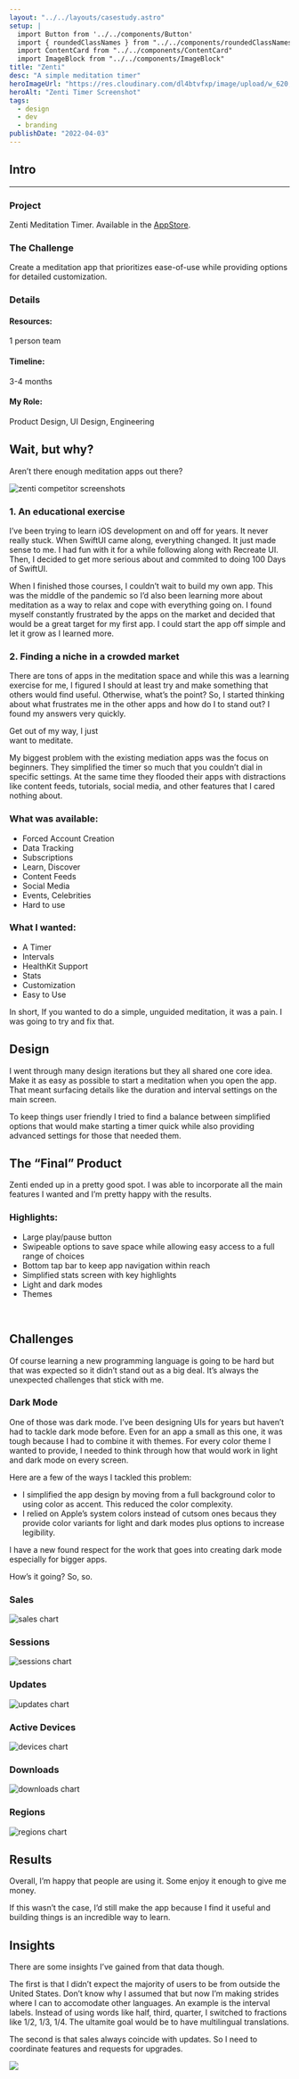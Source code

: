 ```yaml
---
layout: "../../layouts/casestudy.astro"
setup: |
  import Button from '../../components/Button'
  import { roundedClassNames } from "../../components/roundedClassNames"
  import ContentCard from "../../components/ContentCard"
  import ImageBlock from "../../components/ImageBlock"
title: "Zenti"
desc: "A simple meditation timer"
heroImageUrl: "https://res.cloudinary.com/dl4btvfxp/image/upload/w_620,dpr_2/v1648307444/zenti/zenti_20220326-110728_gmtkj9.jpg"
heroAlt: "Zenti Timer Screenshot"
tags:
  - design
  - dev
  - branding
publishDate: "2022-04-03"
---
```


<div class="mx-auto w-full max-w-[1182px]">
  <ImageBlock
    src="https://res.cloudinary.com/dl4btvfxp/image/upload/v1656172934/zenti/zenti-hero-20220625-115844_anxfhr.jpg"
    alt="zenti app hero image"
    className="aspect-4/3"
  />
</div>

<ContentCard id="intro">
  <h2 class="mt-0">Intro</h2>
  <hr class="border-gray-300" />
  <h3>Project</h3>
  <p>
    Zenti Meditation Timer. Available in the <a class="text-sky-500 underline hover:text-sky-600" href="https://apps.apple.com/us/app/zenti-meditation-timer/id1587887322">AppStore</a>.
  </p>

  <h3>The Challenge</h3>
  <p>
    Create a meditation app that prioritizes ease-of-use while providing options for detailed customization.
  </p>

  <h3>Details</h3>
  <div
    class="flex flex-col gap-8 rounded-b-lg bg-gray-100 p-32 sm:grid sm:gap-16 sm:rounded-b-2xl"
    style={{ gridTemplateColumns: "auto auto" }}
  >
    <h4>Resources:</h4>
    <div class="space-y-8">
      <p>1 person team</p>
    </div>
    <h4>Timeline:</h4>
    <p>3-4 months</p>
    <h4>My Role:</h4>
    <p>Product Design, UI Design, Engineering</p>
  </div>
</ContentCard>

<div class=`mx-auto w-full max-w-[1182px] ${roundedClassNames} bg-gray-700 bg-opacity-70 border border-gray-600 text-center pt-64 lg:pt-128 px-32`>
  <h2 class="text-3xl font-bold text-white">Wait, but why?</h2>
  <p class="text-gray-500 font-light text-lg pt-8 pb-32 lg:pb-64">Aren’t there enough meditation apps out&nbsp;there?</p>

  <img src="https://res.cloudinary.com/dl4btvfxp/image/upload/v1656174108/zenti/zenti-competitors-20220625-113818_twshgs.png" alt="zenti competitor screenshots" class="aspect-[10/3]" loading="lazy" />
</div>

<ContentCard>
<h3>1. An educational exercise</h3>
<p>I’ve been trying to learn iOS development on and off for years. It never really stuck. When SwiftUI came along, everything changed. It just made sense to me. I had fun with it for a while following along with Recreate UI. Then, I decided to get more serious about and commited to doing 100 Days of SwiftUI.
</p>

<p>
When I finished those courses, I couldn’t wait to build my own app. This was the middle of the pandemic so I’d also been learning more about meditation as a way to relax and cope with everything going on. I found myself constantly frustrated by the apps on the market and decided that would be a great target for my first app. I could start the app off simple and let it grow as I learned more.</p>

<h3>2. Finding a niche in a crowded market</h3>
<p>There are tons of apps in the meditation space and while this was a learning exercise for me, I figured I should at least try and make something that others would find useful. Otherwise, what’s the point? So, I started thinking about what frustrates me in the other apps and how do I to stand out? I found my answers very quickly.</p>
</ContentCard>

<p class="text-3xl sm:text-4xl lg:text-5xl xl:text-6xl font-thin leading-tight bg-gradient-brand text-clip max-w-screen-lg mx-auto text-center">
  Get out of my way, I just<br class="hidden sm:block"/> want to&nbsp;meditate.
</p>

<ContentCard>
<p>
My biggest problem with the existing mediation apps was the focus on beginners. They simplified the timer so much that you couldn’t dial in specific settings. At the same time they flooded their apps with distractions like content feeds, tutorials, social media, and other features that I cared nothing about.
</p>
<h3>What was available:</h3>
<ul class="!mt-8 !ml-24 text-pink-700">
<li>Forced Account Creation</li>
<li>Data Tracking</li>
<li>Subscriptions</li>
<li>Learn, Discover</li>
<li>Content Feeds</li>
<li>Social Media</li>
<li>Events, Celebrities</li>
<li>Hard to use</li>
</ul>

<h3>What I wanted:</h3>
<ul class="!mt-8 !ml-24 text-emerald-700">
<li>A Timer</li>
<li>Intervals</li>
<li>HealthKit Support</li>
<li>Stats</li>
<li>Customization</li>
<li>Easy to Use</li>
</ul>

<p>In short, If you wanted to do a simple, unguided meditation, it was a pain. I was going to try and fix that.</p>
</ContentCard>

<ContentCard>
<h2>Design</h2>
<p>
I went through many design iterations but they all shared one core idea. Make it as easy as possible to start a meditation when you open the app. That meant surfacing details like the duration and interval settings on the main screen.
</p>
<p>
To keep things user friendly I tried to find a balance between simplified options that would make starting a timer quick while also providing advanced settings for those that needed them.
</p>
</ContentCard>

<div class="mx-auto w-full max-w-[1182px]">
<ImageBlock src="https://res.cloudinary.com/dl4btvfxp/image/upload/v1656172146/zenti/zenti-sketches-20220625-113818_d7zygw.jpg" alt="zenti design sketches"  className="aspect-[2012/1147] p-32" />
</div>

<div class="mx-auto w-full max-w-[1182px]">
<ImageBlock  src="https://res.cloudinary.com/dl4btvfxp/image/upload/v1656172140/zenti/zenti-mocks-20220625-113818_s1uoyx.jpg" alt="zenti design mockups"  className="aspect-[2128/907] p-32" />
</div>

<div class="mx-auto w-full max-w-[1182px]">
<ImageBlock  src="https://res.cloudinary.com/dl4btvfxp/image/upload/v1656172933/zenti/zenti-final-crop-20220625-120141_j4hzco.jpg" alt="zenti final design"  className="aspect-4/3" />
</div>

<ContentCard>
<h2>The “Final” Product</h2>
<p class="!mt-16">
Zenti ended up in a pretty good spot. I was able to incorporate all the main features I wanted and I’m pretty happy with the results.
</p>

<h3>Highlights:</h3>
<ul class="!mt-8">
<li>Large play/pause button</li>
<li>Swipeable options to save space while allowing easy access to a full range of choices</li>
<li>Bottom tap bar to keep app navigation within reach</li>
<li>Simplified stats screen with key highlights</li>
<li>Light and dark modes</li>
<li>Themes</li>
</ul>
</ContentCard>

<div class="!bg-transparent">
<img class="max-w-[1182px] w-full mx-auto aspect-[2495/1527] lazy-load !bg-transparent" loading="lazy" data-src="https://res.cloudinary.com/dl4btvfxp/image/upload/v1656243278/zenti/zenti-screenshots-final-1-20220625-113818_lefgef.png" />
<img class="max-w-[1182px] w-full mx-auto aspect-[2495/1527] lazy-load !bg-transparent" loading="lazy" data-src="https://res.cloudinary.com/dl4btvfxp/image/upload/v1656243277/zenti/zenti-screenshots-final-2-20220625-113818_wme8lo.png" />
<img class="max-w-[1182px] w-full mx-auto aspect-[2495/1527] lazy-load !bg-transparent" loading="lazy" data-src="https://res.cloudinary.com/dl4btvfxp/image/upload/v1656243277/zenti/zenti-screenshots-final-2-20220625-113818-1_ti6ixj.png" />
</div>

<ContentCard>
<h2>Challenges</h2>
<p class="!mt-8">
Of course learning a new programming language is going to be hard but that was expected so it didn’t stand out as a big deal. It’s always the unexpected challenges that stick with me. 
</p>

<h3>Dark Mode</h3>
<p class="!mt-8">
One of those was dark mode. I’ve been designing UIs for years but haven’t had to tackle dark mode before. Even for an app a small as this one, it was tough because I had to combine it with themes. For every color theme I wanted to provide, I needed to think through how that would work in light and dark mode on every screen. 
</p>
<p>
Here are a few of the ways I tackled this problem:
</p>
<ul class="!mt-8">
<li>I simplified the app design by moving from a full background color to using color as accent. This reduced the color complexity.</li>
<li>I relied on Apple’s system colors instead of cutsom ones becaus they provide color variants for light and dark modes plus options to increase legibility.</li>
</ul>
<p>
I have a new found respect for the work that goes into creating dark mode especially for bigger apps.
</p>
</ContentCard>

<p class="text-3xl sm:text-4xl lg:text-5xl xl:text-6xl font-thin leading-tight bg-gradient-brand text-clip max-w-screen-lg mx-auto text-center">
  How’s it going? So,&nbsp;so.
</p>

<div class="grid sm:grid-cols-2 gap-32">
<div class=`${roundedClassNames} webkit-corner-fix object-fill p-24 bg-white`>
<h3 class="mb-8 font-sans text-base font-bold uppercase tracking-wide text-gray-600" >Sales</h3>
<img src="https://res.cloudinary.com/dl4btvfxp/image/upload/v1656172138/zenti/zenti-chart-sales-20220625-113818_jhjtsm.jpg" alt="sales chart" loading="lazy" />
</div>
<div class=`${roundedClassNames} webkit-corner-fix object-fill p-24 bg-white`>
<h3 class="mb-8 font-sans text-base font-bold uppercase tracking-wide text-gray-600" >Sessions</h3>
<img src="https://res.cloudinary.com/dl4btvfxp/image/upload/v1656172138/zenti/zenti-chart-sessions-20220625-113818_ukjnr8.jpg" alt="sessions chart" loading="lazy" />
</div>
<div class=`${roundedClassNames} webkit-corner-fix object-fill p-24 bg-white`>
<h3 class="mb-8 font-sans text-base font-bold uppercase tracking-wide text-gray-600" >Updates</h3>
<img src="https://res.cloudinary.com/dl4btvfxp/image/upload/v1656172138/zenti/zenti-chart-updates-20220625-113818_ily5uk.jpg" alt="updates chart" loading="lazy" />
</div>
<div class=`${roundedClassNames} webkit-corner-fix object-fill p-24 bg-white`>
<h3 class="mb-8 font-sans text-base font-bold uppercase tracking-wide text-gray-600" >Active Devices</h3>
<img src="https://res.cloudinary.com/dl4btvfxp/image/upload/v1656172138/zenti/zenti-chart-active_devices-20220625-113818_tmzovm.jpg" alt="devices chart" loading="lazy" />
</div>
<div class=`${roundedClassNames} webkit-corner-fix object-fill p-24 bg-white`>
<h3 class="mb-8 font-sans text-base font-bold uppercase tracking-wide text-gray-600" >Downloads</h3>
<img src="https://res.cloudinary.com/dl4btvfxp/image/upload/v1656172138/zenti/zenti-chart-downloads-20220625-113818_oufe03.jpg" alt="downloads chart" loading="lazy" />
</div>
<div class=`${roundedClassNames} webkit-corner-fix object-fill p-24 bg-white`>
<h3 class="mb-8 font-sans text-base font-bold uppercase tracking-wide text-gray-600" >Regions</h3>
<img class="max-w-[220px] w-full" src="https://res.cloudinary.com/dl4btvfxp/image/upload/v1656244706/zenti/zenti-chart-regions-20220625-113818_jr5pge.jpg" alt="regions chart" loading="lazy" />
</div>
</div>

<ContentCard>
<h2>Results</h2>
<p>
Overall, I’m happy that people are using it. Some enjoy it enough to give me money.
</p>
<p>
If this wasn’t the case, I’d still make the app because I find it useful and building things is an incredible way to learn.
</p>

<h2>Insights</h2>
<p>
There are some insights I’ve gained from that data though. 
</p>
<p>
The first is that I didn’t expect the majority of users to be from outside the United States. Don’t know why I assumed that but now I’m making strides where I can to accomodate other languages. An example is the interval labels. Instead of using words like half, third, quarter, I switched to fractions like 1/2, 1/3, 1/4. The ultamite goal would be to have multilingual translations.
</p>
<p>
The second is that sales always coincide with updates. So I need to coordinate features and requests for upgrades.
</p>
</ContentCard>

<div class="flex justify-center">
<a class="hover:opacity-70 transition" href="https://apps.apple.com/us/app/zenti-meditation-timer/id1587887322">
<img src="https://res.cloudinary.com/dl4btvfxp/image/upload/v1656172138/zenti/zenti-appstore-badge-20220625-113818_c0xfii.svg">
</a>
</div>
